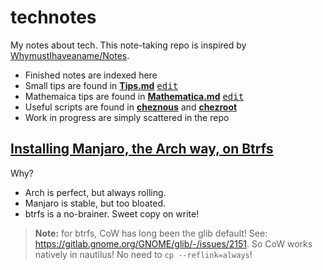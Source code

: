 # technotes

My notes about tech. This note-taking repo is inspired by [WhymustIhaveaname/Notes](https://github.com/WhymustIhaveaname/Notes). 

- Finished notes are indexed here
- Small tips are found in [**Tips.md**](./Tips.md)&nbsp;[<kbd>edit</kbd>](https://github.com/bryango/technotes/edit/main/Tips.md)
- Mathemaica tips are found in [**Mathematica.md**](./Mathematica.md)&nbsp;[<kbd>edit</kbd>](https://github.com/bryango/technotes/edit/main/Mathematica.md)
- Useful scripts are found in [**cheznous**](https://github.com/bryango/cheznous) and [**chezroot**](https://github.com/bryango/chezroot)
- Work in progress are simply scattered in the repo

## [Installing Manjaro, the Arch way, on Btrfs](./ManjaroInstall.md)

Why?
- Arch is perfect, but always rolling.
- Manjaro is stable, but too bloated.
- btrfs is a no-brainer. Sweet copy on write!

> **Note:** for btrfs, CoW has long been the glib default!
> See: https://gitlab.gnome.org/GNOME/glib/-/issues/2151. 
> So CoW works natively in nautilus! No need to `cp --reflink=always`!
